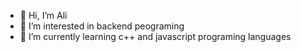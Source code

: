 - 👋 Hi, I’m Ali
- 👀 I’m interested in backend peograming
- 🌱 I’m currently learning c++ and javascript programing languages
<!---
AliJob/AliJob is a ✨ special ✨ repository because its `README.md` (this file) appears on your GitHub profile.
You can click the Preview link to take a look at your changes.
--->
